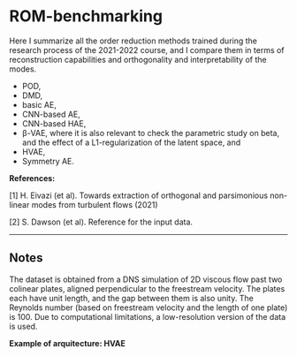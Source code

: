 # ROM-benchmarking
Here I summarize all the order reduction methods trained during the research process of the 2021-2022 course, and I compare them in terms of reconstruction capabilities and orthogonality and interpretability of the modes.


* POD,
* DMD,
* basic AE,
* CNN-based AE,
* CNN-based HAE,
* β-VAE, where it is also relevant to check the parametric study on beta, and the effect of a L1-regularization of the latent space, and
* HVAE,
* Symmetry AE.

**References:**

[1] H. Eivazi (et al). Towards extraction of orthogonal and parsimonious non-linear modes from turbulent flows (2021)

[2] S. Dawson (et al). Reference for the input data.

--- 

## Notes

The dataset is obtained from a DNS simulation of 2D viscous flow past two colinear plates, aligned perpendicular to the freestream velocity. The plates each have unit length, and the gap between them is also unity. The Reynolds number (based on freestream velocity and the length of one plate) is 100. Due to computational limitations, a low-resolution version of the data is used.

**Example of arquitecture: HVAE**


